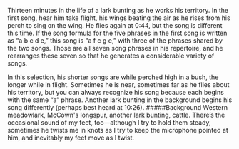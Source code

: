 Thirteen minutes in the life of a lark bunting as he works his territory. In the first song, hear him take flight, his wings beating the air as he rises from his perch to sing on the wing. He flies again at 0:44, but the song is different this time. If the song formula for the five phrases in the first song is written as “a b c d e,” this song is “a f c g e,” with three of the phrases shared by the two songs. Those are all seven song phrases in his repertoire, and he rearranges these seven so that he generates a considerable variety of songs.

In this selection, his shorter songs are while perched high in a bush, the longer while in flight. Sometimes he is near, sometimes far as he flies about his territory, but you can always recognize his song because each begins with the same “a” phrase. Another lark bunting in the background begins his song differently (perhaps best heard at 10:26). 
#####Background
Western meadowlark, McCown's longspur, another lark bunting, cattle. There’s the occasional sound of my feet, too—although I try to hold them steady, sometimes he twists me in knots as I try to keep the microphone pointed at him, and inevitably my feet move as I twist.

